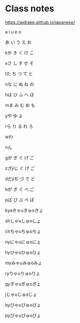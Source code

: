 # Class notes
https://ajdrake.github.io/japanese/


a  i  u  e  o

あ い う え お

kか き く け こ

sさ し す せ そ

tた ち つ て と

nな に ぬ ね の

hは ひ ふ へ ほ

mま み む め も

yや    ゆ    よ

rら り る れ ろ

wわ            

nん            

gが ぎ ぐ げ ご

zざjiじ ぐ げ ご

dだjiぢ づ で ど

bが ぎ ぐ べ ご

pぱ ぴ ぷ ぺ ぽ

kyaきゃuきゅoきょ

shしゃuしゅoしょ

chちゃuちゅoちょ

nyにゃuにゅoにょ

hyひゃuひゅoひょ

myみゃuみゅoみょ

ryりゃuりゅoりょ

gyぎゃuぎゅoぎょ

jじゃuじゅoじょ

byびゃuびゅoびょ

pyぴゃuぴゅoぴょ



